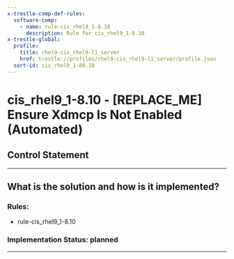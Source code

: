 ```yaml
---
x-trestle-comp-def-rules:
  software-comp:
    - name: rule-cis_rhel9_1-8.10
      description: Rule for cis_rhel9_1-8.10
x-trestle-global:
  profile:
    title: rhel9-cis_rhel9-l1_server
    href: trestle://profiles/rhel9-cis_rhel9-l1_server/profile.json
  sort-id: cis_rhel9_1-08.10
---
```


# cis_rhel9_1-8.10 - \[REPLACE_ME\] Ensure Xdmcp Is Not Enabled (Automated)

## Control Statement

______________________________________________________________________

## What is the solution and how is it implemented?

<!-- For implementation status enter one of: implemented, partial, planned, alternative, not-applicable -->

<!-- Note that the list of rules under ### Rules: is read-only and changes will not be captured after assembly to JSON -->

<!-- Add control implementation description here for control: cis_rhel9_1-8.10 -->

### Rules:

  - rule-cis_rhel9_1-8.10

### Implementation Status: planned

______________________________________________________________________
